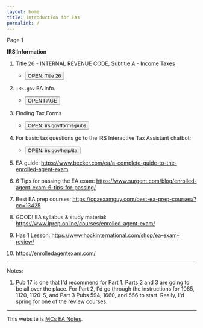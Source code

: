 ```yaml
---
layout: home
title: Introduction for EAs
permalink: /
---
```


<script>
function button1() { window.open("https://www.irs.gov/tax-professionals/enrolled-agents"); }
function button2() { window.open("https://www.irs.gov/forms-pubs"); }
function button3() { window.open("https://www.irs.gov/help/ita"); }
function button4() { window.open("https://www.govinfo.gov/content/pkg/USCODE-2021-title26/html/USCODE-2021-title26-subtitleA-chap1-subchapN.htm"); }
</script>

Page 1

**IRS Information**

1. Title 26 - INTERNAL REVENUE CODE, Subtitle A - Income Taxes
   - <button onclick="button4()">OPEN: Title 26</button>

2. `IRS.gov` EA info.
   - <button onclick="button1()">OPEN PAGE</button>

3. Finding Tax Forms
   - <button onclick="button2()">OPEN: irs.gov/forms-pubs</button>

4. For basic tax questions go to the IRS Interactive Tax Assistant chatbot:
   - <button onclick="button3()">OPEN: irs.gov/help/ita</button>

5. EA guide: https://www.becker.com/ea/a-complete-guide-to-the-enrolled-agent-exam

6. 6 Tips for passing the EA exam: https://www.surgent.com/blog/enrolled-agent-exam-6-tips-for-passing/

7. Best EA prep courses: https://cpaexamguy.com/best-ea-prep-courses/?cc=13425

8. GOOD! EA syllabus & study material: https://www.iprep.online/courses/enrolled-agent-exam/

9. Has 1 Lesson: https://www.hockinternational.com/shop/ea-exam-review/

10. https://enrolledagentexam.com/

---

Notes:

1. Pub 17 is one that I'd recommend for Part 1. Parts 2 and 3 are going to be all over the place. For Part 2, I'd go through the instructions for 1065, 1120, 1120-S, and Part 3 Pubs 594, 1660, and 556 to start. Really, I'd spring for one of the review courses. 

---

This website is [MCs EA Notes](https://mcc-us.github.io/irs.ea/).
